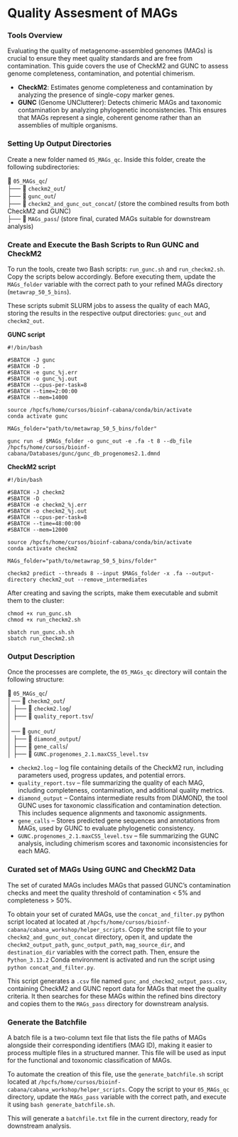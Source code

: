 # Quality Assesment of MAGs

### Tools Overview

Evaluating the quality of metagenome-assembled genomes (MAGs) is crucial to ensure they meet quality standards and are free from contamination. This guide covers the use of CheckM2 and GUNC to assess genome completeness, contamination, and potential chimerism.

- **CheckM2**: Estimates genome completeness and contamination by analyzing the presence of single-copy marker genes. 
- **GUNC** (Genome UNClutterer): Detects chimeric MAGs and taxonomic contamination by analyzing phylogenetic inconsistencies. This ensures that MAGs represent a single, coherent genome rather than an assemblies of multiple organisms.

### Setting Up Output Directories

Create a new folder named `05_MAGs_qc`. Inside this folder, create the following subdirectories:

📂 `05_MAGs_qc`/ <br>
├── 📁 `checkm2_out`/ <br>
├── 📁 `gunc_out`/ <br>
├── 📁 `checkm2_and_gunc_out_concat`/ (store the combined results from both CheckM2 and GUNC) <br>
├── 📁 `MAGs_pass`/ (store final, curated MAGs suitable for downstream analysis)

### Create and Execute the Bash Scripts to Run GUNC and CheckM2 

To run the tools, create two Bash scripts: `run_gunc.sh` and `run_checkm2.sh`. Copy the scripts below accordingly. Before executing them, update the `MAGs_folder` variable with the correct path to your refined MAGs directory (`metawrap_50_5_bins`).

These scripts submit SLURM jobs to assess the quality of each MAG, storing the results in the respective output directories: `gunc_out` and `checkm2_out`.

**GUNC script**
```
#!/bin/bash

#SBATCH -J gunc
#SBATCH -D .
#SBATCH -e gunc_%j.err
#SBATCH -o gunc_%j.out
#SBATCH --cpus-per-task=8
#SBATCH --time=2:00:00	
#SBATCH --mem=14000	

source /hpcfs/home/cursos/bioinf-cabana/conda/bin/activate
conda activate gunc

MAGs_folder="path/to/metawrap_50_5_bins/folder"

gunc run -d $MAGs_folder -o gunc_out -e .fa -t 8 --db_file /hpcfs/home/cursos/bioinf-cabana/Databases/gunc/gunc_db_progenomes2.1.dmnd
```

**CheckM2 script**
```
#!/bin/bash

#SBATCH -J checkm2
#SBATCH -D .
#SBATCH -e checkm2_%j.err
#SBATCH -o checkm2_%j.out
#SBATCH --cpus-per-task=8
#SBATCH --time=48:00:00	
#SBATCH --mem=12000	

source /hpcfs/home/cursos/bioinf-cabana/conda/bin/activate
conda activate checkm2

MAGs_folder="path/to/metawrap_50_5_bins/folder"

checkm2 predict --threads 8 --input $MAGs_folder -x .fa --output-directory checkm2_out --remove_intermediates
```

After creating and saving the scripts, make them executable and submit them to the cluster:

```
chmod +x run_gunc.sh
chmod +x run_checkm2.sh

sbatch run_gunc.sh.sh
sbatch run_checkm2.sh
```

### Output Description

Once the processes are complete, the `05_MAGs_qc` directory will contain the following structure:

📂 `05_MAGs_qc`/ <br>
│── 📂 `checkm2_out`/ <br>
│   ├── 📄 `checkm2.log`/ <br>
│   ├── 📄 `quality_report.tsv`/ <br>
│ <br>
│── 📂 `gunc_out`/ <br>
│   ├── 📂 `diamond_output`/ <br>
│   ├── 📂 `gene_calls`/ <br>
│   ├── 📄 `GUNC.progenomes_2.1.maxCSS_level.tsv` <br>


- `checkm2.log` – log file containing details of the CheckM2 run, including parameters used, progress updates, and potential errors.
- `quality_report.tsv` – file summarizing the quality of each MAG, including completeness, contamination, and additional quality metrics.
- `diamond_output` – Contains intermediate results from DIAMOND, the tool GUNC uses for taxonomic classification and contamination detection. This includes sequence alignments and taxonomic assignments.
- `gene_calls` – Stores predicted gene sequences and annotations from MAGs, used by GUNC to evaluate phylogenetic consistency.
- `GUNC.progenomes_2.1.maxCSS_level.tsv` – file summarizing the GUNC analysis, including chimerism scores and taxonomic inconsistencies for each MAG.

### Curated set of MAGs Using GUNC and CheckM2 Data

The set of curated MAGs includes MAGs that passed GUNC’s contamination checks and meet the quality threshold of contamination < 5% and completeness > 50%.

To obtain your set of curated MAGs, use the `concat_and_filter.py` python script located at located at `/hpcfs/home/cursos/bioinf-cabana/cabana_workshop/helper_scripts`. Copy the script file to your `checkm2_and_gunc_out_concat` directory, open it, and update the `checkm2_output_path`,  `gunc_output_path`, `mag_source_dir`, and `destination_dir` variables with the correct path. Then, ensure the `Python_3.13.2` Conda environment is activated and run the script using `python concat_and_filter.py`.

This script generates a `.csv` file named `gunc_and_checkm2_output_pass.csv`, containing CheckM2 and GUNC report data for MAGs that meet the quality criteria. It then searches for these MAGs within the refined bins directory and copies them to the `MAGs_pass` directory for downstream analysis.

### Generate the Batchfile

A batch file is a two-column text file that lists the file paths of MAGs alongside their corresponding identifiers (MAG ID), making it easier to process multiple files in a structured manner. This file will be used as input for the functional and toxonomic classification of MAGs.

To automate the creation of this file, use the `generate_batchfile.sh` script located at `/hpcfs/home/cursos/bioinf-cabana/cabana_workshop/helper_scripts`. Copy the script to your `05_MAGs_qc` directory, update the `MAGs_pass` variable with the correct path, and execute it using `bash generate_batchfile.sh`.

This will generate a `batchfile.txt` file in the current directory, ready for downstream analysis.
